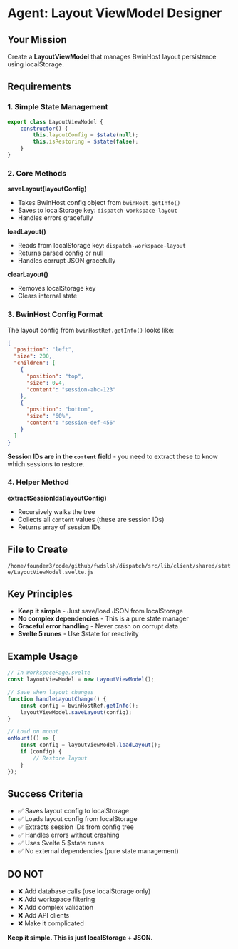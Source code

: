# Agent: Layout ViewModel Designer

## Your Mission

Create a **LayoutViewModel** that manages BwinHost layout persistence using localStorage.

## Requirements

### 1. Simple State Management

```javascript
export class LayoutViewModel {
    constructor() {
        this.layoutConfig = $state(null);
        this.isRestoring = $state(false);
    }
}
```

### 2. Core Methods

**saveLayout(layoutConfig)**
- Takes BwinHost config object from `bwinHost.getInfo()`
- Saves to localStorage key: `dispatch-workspace-layout`
- Handles errors gracefully

**loadLayout()**
- Reads from localStorage key: `dispatch-workspace-layout`
- Returns parsed config or null
- Handles corrupt JSON gracefully

**clearLayout()**
- Removes localStorage key
- Clears internal state

### 3. BwinHost Config Format

The layout config from `bwinHostRef.getInfo()` looks like:

```json
{
  "position": "left",
  "size": 200,
  "children": [
    {
      "position": "top",
      "size": 0.4,
      "content": "session-abc-123"
    },
    {
      "position": "bottom",
      "size": "60%",
      "content": "session-def-456"
    }
  ]
}
```

**Session IDs are in the `content` field** - you need to extract these to know which sessions to restore.

### 4. Helper Method

**extractSessionIds(layoutConfig)**
- Recursively walks the tree
- Collects all `content` values (these are session IDs)
- Returns array of session IDs

## File to Create

`/home/founder3/code/github/fwdslsh/dispatch/src/lib/client/shared/state/LayoutViewModel.svelte.js`

## Key Principles

- **Keep it simple** - Just save/load JSON from localStorage
- **No complex dependencies** - This is a pure state manager
- **Graceful error handling** - Never crash on corrupt data
- **Svelte 5 runes** - Use $state for reactivity

## Example Usage

```javascript
// In WorkspacePage.svelte
const layoutViewModel = new LayoutViewModel();

// Save when layout changes
function handleLayoutChange() {
    const config = bwinHostRef.getInfo();
    layoutViewModel.saveLayout(config);
}

// Load on mount
onMount(() => {
    const config = layoutViewModel.loadLayout();
    if (config) {
        // Restore layout
    }
});
```

## Success Criteria

- ✅ Saves layout config to localStorage
- ✅ Loads layout config from localStorage
- ✅ Extracts session IDs from config tree
- ✅ Handles errors without crashing
- ✅ Uses Svelte 5 $state runes
- ✅ No external dependencies (pure state management)

## DO NOT

- ❌ Add database calls (use localStorage only)
- ❌ Add workspace filtering
- ❌ Add complex validation
- ❌ Add API clients
- ❌ Make it complicated

**Keep it simple. This is just localStorage + JSON.**
